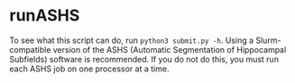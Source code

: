 # runASHS
To see what this script can do, run `python3 submit.py -h`. Using a Slurm-compatible version of the ASHS (Automatic Segmentation of Hippocampal Subfields) software is recommended. If you do not do this, you must run each ASHS job on one processor at a time.
